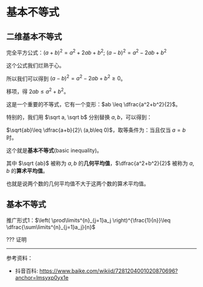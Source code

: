 # 基本不等式

## 二维基本不等式

完全平方公式：$(a+b)^2=a^2+2ab+b^2;\ (a-b)^2=a^2-2ab+b^2$

这个公式我们烂熟于心。

所以我们可以得到 $(a-b)^2=a^2-2ab+b^2\ge 0$。

移项，得 $2ab\leq a^2+b^2$。

这是一个重要的不等式，它有一个变形：$ab \leq \dfrac{a^2+b^2}{2}$。

特别的，我们用 $\sqrt a, \sqrt b$ 分别替换 $a,b$，可以得到：

$\sqrt{ab}\leq \dfrac{a+b}{2}\ (a,b\leq 0)$，取等条件为：当且仅当 $a=b$ 时。 

这个就是**基本不等式**(basic inequality)。

其中 $\sqrt {ab}$ 被称为 $a,b$ 的**几何平均值**，$\dfrac{a^2+b^2}{2}$ 被称为 $a,b$ 的**算术平均值**。

也就是说两个数的几何平均值不大于这两个数的算术平均值。

## 基本不等式

推广形式1：$\left( \prod\limits^{n}_{j=1}a_j \right)^{\frac{1}{n}}\leq \dfrac{\sum\limits^{n}_{j=1}a_j}{n}$

??? 证明
    

----

参考资料：

- 抖音百科: <https://www.baike.com/wikiid/7281204001020870696?anchor=lmsyxp0yx1e>